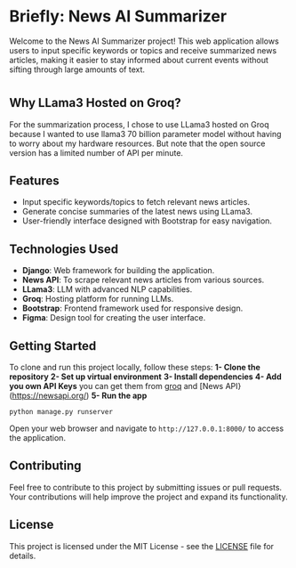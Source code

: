 # Briefly: News AI Summarizer

Welcome to the News AI Summarizer project! This web application allows users to input specific keywords or topics and receive summarized news articles, making it easier to stay informed about current events without sifting through large amounts of text.
#


## Why LLama3 Hosted on Groq?

For the summarization process, I chose to use LLama3 hosted on Groq because I wanted to use llama3 70 billion parameter model without having to worry about my hardware resources. But note that the open source version has a limited number of API per minute.

## Features

- Input specific keywords/topics to fetch relevant news articles.
- Generate concise summaries of the latest news using LLama3.
- User-friendly interface designed with Bootstrap for easy navigation.

## Technologies Used

- **Django**: Web framework for building the application.
- **News API**: To scrape relevant news articles from various sources.
- **LLama3**: LLM with advanced NLP capabilities.
- **Groq**: Hosting platform for running LLMs.
- **Bootstrap**: Frontend framework used for responsive design.
- **Figma**: Design tool for creating the user interface.

## Getting Started

To clone and run this project locally, follow these steps:
**1- Clone the repository**
**2- Set up virtual environment**
**3- Install dependencies**
**4- Add you own API Keys**
you can get them from [groq](https://console.groq.com/keys) and [News API}(https://newsapi.org/)
**5- Run the app**
```
python manage.py runserver
```
Open your web browser and navigate to `http://127.0.0.1:8000/` to access the application.

## Contributing

Feel free to contribute to this project by submitting issues or pull requests. Your contributions will help improve the project and expand its functionality.

## License

This project is licensed under the MIT License - see the [LICENSE](LICENSE) file for details.
